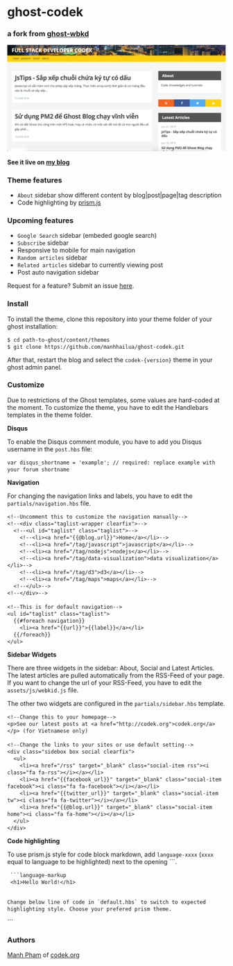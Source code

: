 # ghost-codek
### a fork from [ghost-wbkd](https://github.com/wbkd/ghost-wbkd)

![screenshot](https://raw.githubusercontent.com/manhhailua/ghost-codek/master/screenshot.png)

**See it live on [my blog](http://codek.org)**

### Theme features

* `About` sidebar show different content by blog|post|page|tag description
* Code highlighting by [prism.js](https://github.com/PrismJS/prism)

### Upcoming features

* `Google Search` sidebar (embeded google search)
* `Subscribe` sidebar
* Responsive to mobile for main navigation
* `Random articles` sidebar
* `Related articles` sidebar to currently viewing post
* Post auto navigation sidebar

Request for a feature? Submit an issue [here](https://github.com/manhhailua/ghost-codek/issues).

### Install

To install the theme, clone this repository into your theme folder of your ghost installation:

```
$ cd path-to-ghost/content/themes
$ git clone https://github.com/manhhailua/ghost-codek.git
```

After that, restart the blog and select the `codek-{version}` theme in your ghost admin panel.

### Customize

Due to restrictions of the Ghost templates, some values are hard-coded at the moment. To customize the theme, you have to edit the Handlebars templates in the theme folder.

**Disqus**

To enable the Disqus comment module, you have to add you Disqus username in the ```post.hbs``` file:

```
var disqus_shortname = 'example'; // required: replace example with your forum shortname
```


**Navigation**

For changing the navigation links and labels, you have to edit the ```partials/navigation.hbs``` file.

```
<!--Uncomment this to customize the navigation manually-->
<!--<div class="taglist-wrapper clearfix">-->
  <!--<ul id="taglist" class="taglist">-->
    <!--<li><a href="{{@blog.url}}">Home</a></li>-->
    <!--<li><a href="/tag/javascript">javascript</a></li>-->
    <!--<li><a href="/tag/nodejs">nodejs</a></li>-->
    <!--<li><a href="/tag/data-visualization">data visualization</a></li>-->
    <!--<li><a href="/tag/d3">d3</a></li>-->
    <!--<li><a href="/tag/maps">maps</a></li>-->
  <!--</ul>-->
<!--</div>-->

<!--This is for default navigation-->
<ul id="taglist" class="taglist">
  {{#foreach navigation}}
    <li><a href="{{url}}">{{label}}</a></li>
  {{/foreach}}
</ul>
```

**Sidebar Widgets**

There are three widgets in the sidebar: About, Social and Latest Articles. The latest articles are pulled automatically from the RSS-Feed of your page. If you want to change the url of your RSS-Feed, you have to edit the ```assets/js/webkid.js``` file.

The other two widgets are configured in the ```partials/sidebar.hbs``` template.

```
<!--Change this to your homepage-->
<p>See our latest posts at <a href="http://codek.org">codek.org</a></p> (for Vietnamese only)

<!--Change the links to your sites or use default setting-->
<div class="sidebox box social clearfix">
  <ul>
    <li><a href="/rss" target="_blank" class="social-item rss"><i class="fa fa-rss"></i></a></li>
    <li><a href="{{facebook_url}}" target="_blank" class="social-item facebook"><i class="fa fa-facebook"></i></a></li>
    <li><a href="{{twitter_url}}" target="_blank" class="social-item tw"><i class="fa fa-twitter"></i></a></li>
    <li><a href="{{@blog.url}}" target="_blank" class="social-item home"><i class="fa fa-home"></i></a></li>
  </ul>
</div>
```

**Code highlighting**

To use prism.js style for code block markdown, add `language-xxxx` (`xxxx` equal to language to be highlighted) next to the opening ```.

```
 ```language-markup
 <h1>Hello World!</h1>
 ```
```

Change below line of code in `default.hbs` to switch to expected highlighting style. Choose your prefered prism theme.

```
<link rel="stylesheet" type="text/css" href="{{asset "bower_components/prism/themes/prism-tomorrow.css"}}"/>
```

### Authors

[Manh Pham](https://www.facebook.com/manhhailua) of [codek.org](http://codek.org)
